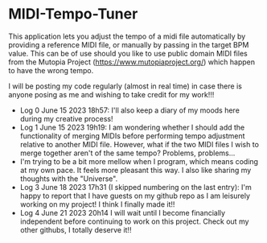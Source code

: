 # MIDI-Tempo-Tuner
This application lets you adjust the tempo of a midi file automatically by providing a reference MIDI file, or manually by passing in the target BPM value. This can be of use should you like to use public domain MIDI files from the Mutopia Project (https://www.mutopiaproject.org/) which happen to have the wrong tempo.

I will be posting my code regularly (almost in real time) in case there is anyone posing as me and wishing to take credit for my work!!!

- Log 0 June 15 2023 18h57: I'll also keep a diary of my moods here during my creative process!
- Log 1 June 15 2023 19h19: I am wondering whether I should add the functionality of merging MIDIs before performing tempo adjustment relative to another MIDI file. However, what if the two MIDI files I wish to merge together aren't of the same tempo? Problems, problems...
- I'm trying to be a bit more mellow when I program, which means coding at my own pace. It feels more pleasant this way. I also like sharing my thoughts with the "Universe".
- Log 3 June 18 2023 17h31 (I skipped numbering on the last entry): I'm happy to report that I have guests on my github repo as I am leisurely working on my project! I think I finally made it!!
- Log 4 June 21 2023 20h14 I will wait until I become financially independent before continuing to work on this project. Check out my other githubs, I totally deserve it!!
